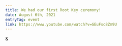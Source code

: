```yaml
---
title: We had our first Root Key ceremony!
date: August 6th, 2021
entryTag: event
link: https://www.youtube.com/watch?v=GEuFsc8Zm9U
---
```

  &